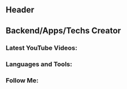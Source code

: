 ## Header

## Backend/Apps/Techs Creator

### Latest YouTube Videos:

### Languages and Tools:

### Follow Me:

